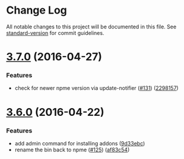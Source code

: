 # Change Log

All notable changes to this project will be documented in this file. See [standard-version](https://github.com/conventional-changelog/standard-version) for commit guidelines.

<a name="3.7.0"></a>
# [3.7.0](https://github.com/npm/npme-installer/compare/v3.6.0...v3.7.0) (2016-04-27)


### Features

* check for newer npme version via update-notifier ([#131](https://github.com/npm/npme-installer/issues/131)) ([2298157](https://github.com/npm/npme-installer/commit/2298157))



<a name="3.6.0"></a>
# [3.6.0](https://github.com/npm/npme-installer/compare/v3.5.0...v3.6.0) (2016-04-22)


### Features

* add admin command for installing addons ([9d33ebc](https://github.com/npm/npme-installer/commit/9d33ebc))
* rename the bin back to npme ([#125](https://github.com/npm/npme-installer/issues/125)) ([af83c54](https://github.com/npm/npme-installer/commit/af83c54))
